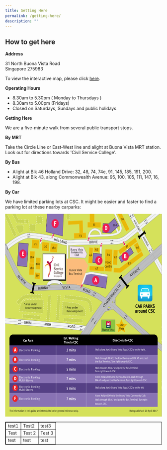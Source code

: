 ```yaml
---
title: Getting Here
permalink: /getting-here/
description: ""
---
```

<style>
table {
	border: 1px solid black;
  border-collapse: collapse;
	}

	td {
	 border: 1px solid black;
	}
	
	tr {
	 border: 1px solid black;
	}

</style>
<h2>How to get here</h2>
<p><b>Address</b></p>
31 North Buona Vista Road <br>
Singapore 275983
<p>To view the interactive map, please click <a href="https://www.onemap.gov.sg/main/v2/?lat=1.30980057093966&amp;lng=103.791873092511">here</a>.</p>

<b>Operating Hours</b>
<ul>
	<li>8.30am to 5.30pm ( Monday to Thursdays )</li>
	<li>8.30am to 5.00pm (Fridays)</li>
	<li>Closed on Saturdays, Sundays and public holidays</li>
	</ul>
<b>Getting Here</b>
<p>We are a five-minute walk from several public transport stops.</p>
<b>By MRT</b>
<p>Take the Circle Line or East-West line and alight at Buona Vista MRT station. Look out for directions towards 'Civil Service College'.</p>
<b>By Bus</b>
<ul>
	<li>Alight at Blk 46 Holland Drive: 32, 48, 74, 74e, 91, 145, 185, 191, 200.</li> 

<li>Alight at Blk 43, along Commonwealth Avenue: 95, 100, 105, 111, 147, 16, 198. </li>
</ul>
<b>By Car</b>	
<p>We have limited parking lots at CSC. It might be easier and faster to find a parking lot at these nearby carparks: </p>




<img style="width:1000px;height:650px;" src="/images/civilservicecollege_gettinghere.jpg">



<table>
<tbody>
	<tr>
		<td>test1</td>
		<td>Test2</td>
		<td>test3</td>
</tr>
<tr>
	<td>Test</td>
	<td>Test 2</td>
	<td>Test 3</td>
</tr>
<tr>
	<td>test</td>
	<td>test</td>
	<td>test </td>
	
	
	
</tr>
</tbody></table>